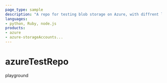 ```yaml
---
page_type: sample
description: "A repo for testing blob storage on Azure, with diffrent languageses."
languages:
- python, Ruby, node.js
products:
- azure
- azure-storageAccounts...
---
```


# azureTestRepo
 playground
